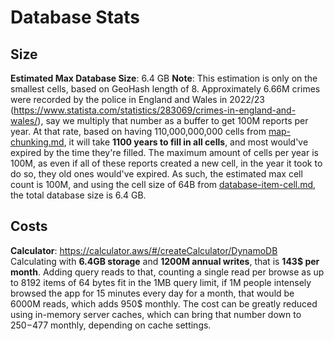 # Database Stats

## Size

**Estimated Max Database Size**: 6.4 GB
**Note**: This estimation is only on the smallest cells, based on GeoHash length of 8.
Approximately 6.66M crimes were recorded by the police in England and Wales in 2022/23 (https://www.statista.com/statistics/283069/crimes-in-england-and-wales/), say we multiply that number as a buffer to get 100M reports per year. At that rate, based on having 110,000,000,000 cells from [map-chunking.md](map-chunking.md), it will take **1100 years to fill in all cells**, and most would've expired by the time they're filled. The maximum amount of cells per year is 100M, as even if all of these reports created a new cell, in the year it took to do so, they old ones would've expired. As such, the estimated max cell count is 100M, and using the cell size of 64B from   [database-item-cell.md](database-item-cell.md), the total database size is 6.4 GB.

## Costs

**Calculator**: https://calculator.aws/#/createCalculator/DynamoDB
Calculating with **6.4GB storage** and **1200M annual writes**, that is **143$ per month**. 
Adding query reads to that, counting a single read per browse as up to 8192 items of 64 bytes fit in the 1MB query limit, if 1M people intensely browsed the app for 15 minutes every day for a month, that would be 6000M reads, which adds 950$ monthly. The cost can be greatly reduced using in-memory server caches, which can bring that number down to 250$-477$ monthly, depending on cache settings.
